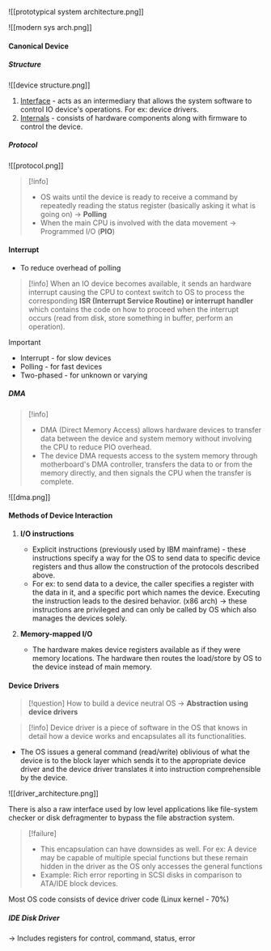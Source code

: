 ![[prototypical system architecture.png]]

![[modern sys arch.png]]

#### Canonical Device

##### Structure
![[device structure.png]]
1. <u>Interface</u> - acts as an intermediary that allows the system software to control IO device's operations. For ex: device drivers.
2. <u>Internals</u> - consists of hardware components along with firmware to control the device.

##### Protocol
![[protocol.png]]

> [!info] 
>- OS waits until the device is ready to receive a command by repeatedly reading the status register (basically asking it what is going on) -> **Polling**
>- When the main CPU is involved with the data movement -> Programmed I/O (**PIO**)


#### Interrupt
- To reduce overhead of polling

> [!info] 
>  When an IO device becomes available, it sends an hardware interrupt causing the CPU to context switch to OS to process the corresponding **ISR (Interrupt Service Routine) or interrupt handler** which contains the code on how to proceed when the interrupt occurs (read from disk, store something in buffer, perform an operation).

> [!important] 
>- Interrupt - for slow devices
>- Polling - for fast devices
>- Two-phased - for unknown or varying


#####  DMA
> [!info] 
>- DMA (Direct Memory Access) allows hardware devices to transfer data between the device and system memory without involving the CPU to reduce PIO overhead.
>- The device DMA requests access to the system memory through motherboard's DMA controller, transfers the data to or from the memory directly, and then signals the CPU when the transfer is complete.

![[dma.png]]  


#### Methods of Device Interaction
1. **I/O instructions**
	- Explicit instructions (previously used by IBM mainframe) - these instructions specify a way for the OS to send data to specific device registers and thus allow the construction of the protocols described above.
	- For ex: to send data to a device, the caller specifies a register with the data in it, and a specific port which names the device. Executing the instruction leads to the desired behavior. (x86 arch) -> these instructions are privileged and can only be called by OS which also manages the devices solely.

1. **Memory-mapped I/O**
	- The hardware makes device registers available as if they were memory locations. The hardware then routes the load/store by OS to the device instead of main memory.

#### Device Drivers

> [!question] 
> How to build a device neutral OS -> **Abstraction using device drivers**
> 

> [!info] 
> Device driver is a piece of software in the OS that knows in detail how a device works and encapsulates all its functionalities.
> 

- The OS issues a general command (read/write) oblivious of what the device is to the block layer which sends it to the appropriate device driver and the device driver translates it into instruction comprehensible by the device.

![[driver_architecture.png]]

There is also a raw interface used by low level applications like file-system checker or disk defragmenter to bypass the file abstraction system.

> [!failure] 
> - This encapsulation can have downsides as well. For ex: A device may be capable of multiple special functions but these remain hidden in the driver as the OS only accesses the general functions
> - Example: Rich error reporting in SCSI disks in comparison to ATA/IDE block devices.

Most OS code consists of device driver code (Linux kernel - 70%)

##### IDE Disk Driver
-> Includes registers for control, command, status, error